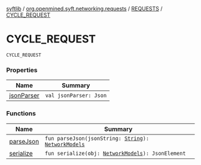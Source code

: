 [syftlib](../../../index.md) / [org.openmined.syft.networking.requests](../../index.md) / [REQUESTS](../index.md) / [CYCLE_REQUEST](./index.md)

# CYCLE_REQUEST

`CYCLE_REQUEST`

### Properties

| Name | Summary |
|---|---|
| [jsonParser](json-parser.md) | `val jsonParser: Json` |

### Functions

| Name | Summary |
|---|---|
| [parseJson](parse-json.md) | `fun parseJson(jsonString: `[`String`](https://kotlinlang.org/api/latest/jvm/stdlib/kotlin/-string/index.html)`): `[`NetworkModels`](../../../org.openmined.syft.networking.datamodels/-network-models/index.md) |
| [serialize](serialize.md) | `fun serialize(obj: `[`NetworkModels`](../../../org.openmined.syft.networking.datamodels/-network-models/index.md)`): JsonElement` |

